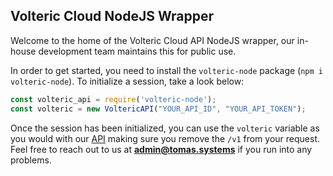 ## Volteric Cloud NodeJS Wrapper
Welcome to the home of the Volteric Cloud API NodeJS wrapper, our in-house development team maintains this for public use.

In order to get started, you need to install the `volteric-node` package (`npm i volteric-node`). 
To initialize a session, take a look below:

```js
const volteric_api = require('volteric-node');
const volteric = new VoltericAPI("YOUR_API_ID", "YOUR_API_TOKEN");
```

Once the session has been initialized, you can use the `volteric` variable as you would with our [API](https://docs.volteric.cloud) making sure you remove the `/v1` from your request.
Feel free to reach out to us at **admin@tomas.systems** if you run into any problems.
